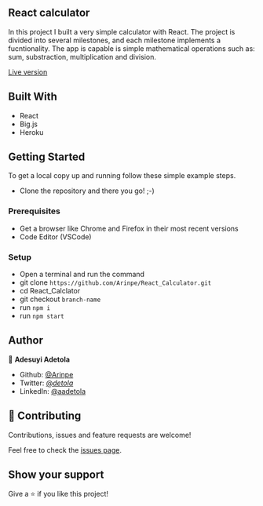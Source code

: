 ## React calculator

In this project I built a very simple calculator with React. The project is divided into several milestones, and each milestone implements a fucntionality. The app is capable is simple mathematical operations such as: sum, substraction, multiplication and division.

[Live version](https://safe-bastion-29534.herokuapp.com/)

## Built With

- React
- Big.js
- Heroku

## Getting Started

To get a local copy up and running follow these simple example steps.

- Clone the repository and there you go! ;-)

### Prerequisites

- Get a browser like Chrome and Firefox in their most recent versions
- Code Editor (VSCode)

### Setup

- Open a terminal and run the command 
- git clone `https://github.com/Arinpe/React_Calculator.git`
- cd React_Calclator
- git checkout `branch-name`
- run `npm i`
- run `npm start`

## Author

👤 **Adesuyi Adetola**

- Github: [@Arinpe](https://github.com/Arinpe)
- Twitter: [@_detola_](https://twitter.com/_detola_)
- LinkedIn: [@aadetola](https://www.linkedin.com/in/aadetola)

## 🤝 Contributing

Contributions, issues and feature requests are welcome!

Feel free to check the [issues page](https://github.com/Arinpe/React_Calculator/issues).

## Show your support

Give a ⭐️ if you like this project!
